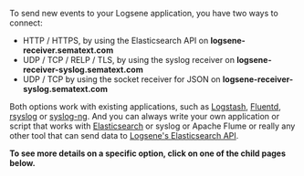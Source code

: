 To send new events to your Logsene application, you have two ways to
connect:

  - HTTP / HTTPS, by using the Elasticsearch API on
    **logsene-receiver.sematext.com**
  - UDP / TCP / RELP / TLS, by using the syslog receiver on
    **logsene-receiver-syslog.sematext.com**
  - UDP / TCP by using the socket receiver for JSON
    on **logsene-receiver-syslog.sematext.com**

Both options work with existing applications, such as
[Logstash](logstash),
[Fluentd](https://github.com/uken/fluent-plugin-elasticsearch),
[rsyslog](rsyslog) or
[syslog-ng](syslog-ng). And you can always write your own
application or script that works with
[Elasticsearch](index-events-via-elasticsearch-api) or
syslog or Apache Flume or really any other tool that can send data to
[Logsene's Elasticsearch API](index-events-via-elasticsearch-api).

**To see more details on a specific option, click on one of the child
pages below.**

